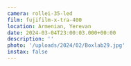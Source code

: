 ```yaml
---
camera: rollei-35-led
film: fujifilm-x-tra-400
location: Armenian, Yerevan
date: 2024-03-04T23:00:03.000+00:00
description: ''
photo: '/uploads/2024/02/Boxlab29.jpg'
instax: false
---
```


